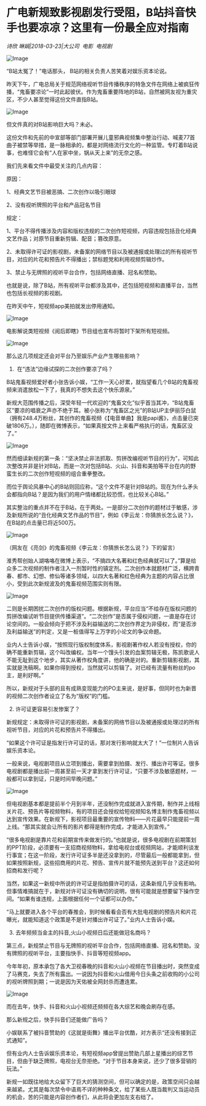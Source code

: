 # 广电新规致影视剧发行受阻，B站抖音快手也要凉凉？这里有一份最全应对指南

*诗欣 琳娟|2018-03-23|大公司 
                                                电影 
                                                电视剧*

![Image](http://p2.pstatp.com/large/pgc-image/1521857831025df89e701e1)

“B站太冤了！”电话那头， B站的相关负责人苦笑着对娱乐资本论说。

昨天下午，广电总局关于规范网络视听节目传播秩序的特急文件在网络上被疯狂传播，“鬼畜要凉论”一时此起彼伏。作为鬼畜重要阵地的B站，自然被网友视为重灾区，不少人甚至觉得这份文件直指B站。

![Image](http://p2.pstatp.com/large/pgc-image/152185783112994469be01e)

但文件真的对B站影响巨大吗？未必。

这份文件和先前的中宣部等部门部署开展儿童邪典视频集中整治行动、喊麦77首曲子被禁等举措，是一脉相承的，都是对网络流行文化的一种监管。专盯着B站说事，也难怪它会有“人在家中坐，锅从天上来”的无奈之感。

我们先来看文件中最受关注的几点内容：

原因：

1、经典文艺节目被恶搞、二次创作以吸引眼球

2、没有视听牌照的平台和产品冠名节目

规定：

1、平台不得传播涉及内容和版权违规的二次创作短视频，内容违规包括丑化经典文艺作品；对原节目重新剪辑、配音；篡改原意。

2、未取得许可证的影视剧，未备案的网络节目以及被通报或处理过的所有视听节目，对应的片花和预告片不得播出；禁标题党和利用视频剪辑炒作。

3、禁止与无牌照的视听平台合作，包括网络直播、冠名和赞助。

也就是说，除了B站，所有视听平台都涉及其中，还包括短视频和直播平台，当然也包括长视频的影视剧。

在昨天中午，短视频app美拍就发出停用通知。

![Image](http://p2.pstatp.com/large/pgc-image/1521857831431883d55bb6c)

电影解说类短视频《阅后即瞎》节目组也宣布将暂时下架所有短视频。

![Image](http://p2.pstatp.com/large/pgc-image/1521857831264caf4e235f4)

那么这几项规定还会对平台乃至娱乐产业产生哪些影响？

1.  在“违法”边缘试探的二次创作要凉了吗？

B站鬼畜视频爱好者小张告诉小娱，“工作一天心好累，就指望看几个B站的鬼畜视频来消遣放松一下了，我真的不想失去这个快乐源泉。”

新规大范围传播之后，深受年轻一代欢迎的“鬼畜文化”似乎首当其冲，“B站鬼畜区”要凉的唱衰之声亦不绝于耳。被小张称为“鬼畜区之光”的B站UP主伊丽莎白鼠（拥有248.4万粉丝，其创作的鬼畜视频《【电音单曲】我是papi酱》，点击量已突破1806万。），随即在微博表示，“如果真按文件上来看严格执行的话，鬼畜区没了。”

![Image](http://p2.pstatp.com/large/pgc-image/15218578312692c839c0ba9)

然而细读新规的第一条：“坚决禁止非法抓取、剪拼改编视听节目的行为”，可知此次整改并非是针对B站，而是一次对包括B站、火山、抖音和美拍等平台在内的野蛮生长的二次创作短视频的组合重拳整改。

而位于舆论风暴中心的B站则回应称，“这个文件不是针对B站的。现在为什么矛头会都指向B站？是因为我们的用户情绪都比较恐慌，也比较关心B站。”

其实整治的重点并不在于B站，在于两处。一是部分二次创作的题材过于敏感，涉及新规所说的“丑化经典文艺作品的节目”，例如《李云龙：你猜旅长怎么说？》，在B站的点击量已将近500万。

![Image](http://p2.pstatp.com/large/pgc-image/15218578312527d09bfa7a9)

（网友在《亮剑》的鬼畜视频《李云龙：你猜旅长怎么说？》下的留言）

淮秀帮创始人湖咯咯在微博上表示，“不搞四大名著和红色经典就可以了。”算是给众多二次视频的制作者注入一剂暂时性的镇定剂。二次创作本就题材广泛，横跨青春、都市、幻想、修仙等诸多领域，以四大名著和红色经典为主题的内容占比很小，受到此次新规波及的鬼畜视频范围实则有限。

![Image](http://p2.pstatp.com/large/pgc-image/1521857831412bd9ba65e13)

二则是长期困扰二次创作的版权问题。根据新规，平台应当“不给存在版权问题的剪拼改编试听节目提供传播渠道”。“二次创作”是否属于侵权问题，一直是存在讨论空间的。一般会倾向于把不涉及利益输送的二次创作界定为非侵权，而“是否涉及利益输送”的判定，又是一桩值得写上万字的小论文的争议命题。

业内人士告诉小娱，“按照现行版权制度体系，影视剧著作权人若没有授权，你的确不能重新剪辑，这个叫改编权。当年一个馒头引发的血案剪辑无极，陈凯歌说人不能无耻到这个地步，其实从著作权角度讲，他的确是对的。重新剪辑影视剧，其实就是洗稿啊。如果你得到授权，当然就可以剪辑了。对已经有流量有粉丝的po主，是利好啊。”

所以，新规对于头部的且有成熟变现能力的PO主来说，是好事，但同时也为新晋的视频二次创作者设立了名为“版权”的门槛。

2. 许可证更容易引发惨案了？

新规规定：未取得许可证的影视剧，未备案的网络节目以及被通报或处理过的所有视听节目，对应的片花和预告片不得播出。

“如果这个许可证是指发行许可证的话，那对发行影响就太大了！”一位制片人告诉娱乐资本论。

一般来说，电视剧项目从立项到播出，需要拿到拍摄、发行、播出许可等证。很多电视剧都是播出前一周甚至前一天才拿到发行许可证，“只要不涉及敏感题材，一般都可以拿到证，只是时间早晚问题。”

![Image](http://p2.pstatp.com/large/pgc-image/1521857831613c1d645d36b)

但电视剧基本都是提前半个月到半年，还没制作完成就进入宣传期，制作并上线相关片花、预告片等视频物料，有的项目还会授权给短视频知名博主制作鬼畜视频以达到宣传效果。在新规下，影视项目最重要的宣传物料——片花最早只能提前一周上线。“那其实就会让所有的影片都得是制作完成，才能进入到宣传。”

“很多电视剧是靠片花和前期宣传来做发行的。”也就是说，很多电视剧在前期策划的PPT阶段，必须要有一支招商视频物料，拿给电视台或视频网站，才能顺利谈发行事宜；在这一阶段，发行许可证多半是还没拿到的，尽管最后一般都能拿到，但如果按照新规，这些招商用的片花、预告、宣传片就不能预先送到平台？这还如何招商和发行呢？

当然，如果这一新规中所说的许可证是指拍摄许可的话，这条新规几乎没有影响。但事情难搞就在于，新规对许可证没有确切的说明，很有可能就是想要留下操作空间。“如果有谁违规，上面根据任何一个证都可以办你。”

“马上就要进入各个平台的春推会，到时候看看会否有大批电视剧的预告片和片花曝光，就能知道这个政策是不是针对播出许可证了。”业内人士告诉小娱。

3. 去年频频当金主的抖音,火山小视频日后还能做冠名商吗？

第三点，新规禁止节目与无牌照的视听平台合作，包括网络直播、冠名和赞助。没有牌照的视听平台，主要指快手、抖音等短视频app。

今年年初，原本承包了各大卫视春晚的抖音和火山小视频在节目播出时，突然变成了马赛克，失去了所有露出。一说因为抖音和火山借用今日头条之前收购的小公司的视听牌照到期；一说是因为天佑被全网封杀而遭连累。

![Image](http://p2.pstatp.com/large/pgc-image/1521857831542f43eacb03d)

而在去年，快手、抖音和火山小视频还频频在各大综艺和晚会刷存在感。

那么新规之后，快手抖音们还能做广告吗？

小娱联系了被抖音赞助的《这就是街舞》播出平台优酷，对方表示“还没有接到正式通知”。

但有业内人士告诉娱乐资本论，有短视频app曾提出赞助几部上星播出的综艺节目，但由于缺乏牌照，电视台无奈拒绝。“对于节目本身来说，还少了很多营销的玩法。”

新规一如既往地给大众留下了巨大的猜测空间，但可以确定的是，政策空间只会越来越紧。尤其是每次禁令中语焉不详的种种条文，给了某些人既当裁判又当运动员的机会，苦的只能是内容创作者们，从此将会更加左支右绌了。

